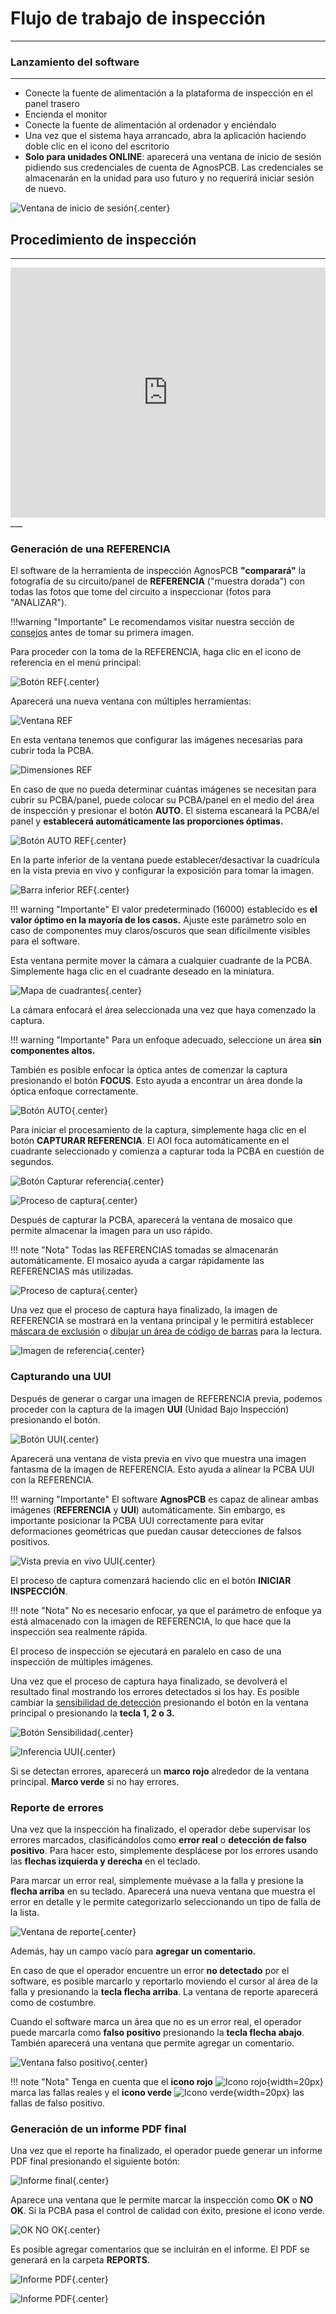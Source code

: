 # **Flujo de trabajo de inspección**
___

### **Lanzamiento del software**
___

- Conecte la fuente de alimentación a la plataforma de inspección en el panel trasero
- Encienda el monitor
- Conecte la fuente de alimentación al ordenador y enciéndalo
- Una vez que el sistema haya arrancado, abra la aplicación haciendo doble clic en el icono del escritorio
- **Solo para unidades ONLINE**: aparecerá una ventana de inicio de sesión pidiendo sus credenciales de cuenta de AgnosPCB. Las credenciales se almacenarán en la unidad para uso futuro y no requerirá iniciar sesión de nuevo.

![Ventana de inicio de sesión](../assets/v7/uui-login.png){.center}

## **Procedimiento de inspección**

___

<iframe width="100%" height="400" src="https://www.youtube.com/embed/FirteJF0U1E?si=IiWu4CkiELWYecYR" title="YouTube video player" frameborder="0" allow="accelerometer; autoplay; clipboard-write; encrypted-media; gyroscope; picture-in-picture; web-share" referrerpolicy="strict-origin-when-cross-origin" allowfullscreen></iframe>
___

### **Generación de una REFERENCIA**

El software de la herramienta de inspección AgnosPCB **"comparará"** la fotografía de su circuito/panel de **REFERENCIA** ("muestra dorada") con todas las fotos que tome del circuito a inspeccionar (fotos para "ANALIZAR").

!!!warning "Importante"
    Le recomendamos visitar nuestra sección de [consejos](../help/Tips.md) antes de tomar su primera imagen.

Para proceder con la toma de la REFERENCIA, haga clic en el icono de referencia en el menú principal:

![Botón REF](../assets/v7/ui-button9.png){.center}

Aparecerá una nueva ventana con múltiples herramientas:

![Ventana REF](../assets/v7/uui-ref_livepreview.png)

En esta ventana tenemos que configurar las imágenes necesarias para cubrir toda la PCBA.

![Dimensiones REF](../assets/v7/uui-ref_livepreview-dimensions.png)

En caso de que no pueda determinar cuántas imágenes se necesitan para cubrir su PCBA/panel, puede colocar su PCBA/panel en el medio del área de inspección y presionar el botón **AUTO**. El sistema escaneará la PCBA/el panel y **establecerá automáticamente las proporciones óptimas.**

![Botón AUTO REF](../assets/v7/uui-ref_livepreview-auto.png){.center}

En la parte inferior de la ventana puede establecer/desactivar la cuadrícula en la vista previa en vivo y configurar la exposición para tomar la imagen.

![Barra inferior REF](../assets/v7/uui-ref_livepreview-exposure.png){.center}

!!! warning "Importante"
    El valor predeterminado (16000) establecido es **el valor óptimo en la mayoría de los casos.** Ajuste este parámetro solo en caso de componentes muy claros/oscuros que sean difícilmente visibles para el software. 



Esta ventana permite mover la cámara a cualquier cuadrante de la PCBA. Simplemente haga clic en el cuadrante deseado en la miniatura.

![Mapa de cuadrantes](../assets/v7/uui-ref_livepreview-map.png){.center}

La cámara enfocará el área seleccionada una vez que haya comenzado la captura.

!!! warning "Importante"
    Para un enfoque adecuado, seleccione un área **sin componentes altos.**

También es posible enfocar la óptica antes de comenzar la captura presionando el botón **FOCUS**. Esto ayuda a encontrar un área donde la óptica enfoque correctamente.

![Botón AUTO](../assets/v7/uui-ref_livepreview-focus.png){.center}

Para iniciar el procesamiento de la captura, simplemente haga clic en el botón **CAPTURAR REFERENCIA**. El AOI foca automáticamente en el cuadrante seleccionado y comienza a capturar toda la PCBA en cuestión de segundos.

![Botón Capturar referencia](../assets/v7/uui-ref_livepreview-capture.png){.center}

![Proceso de captura](../assets/v7/uui-ref_stitching.png){.center}

Después de capturar la PCBA, aparecerá la ventana de mosaico que permite almacenar la imagen para un uso rápido.

!!! note "Nota"
    Todas las REFERENCIAS tomadas se almacenarán automáticamente. El mosaico ayuda a cargar rápidamente las REFERENCIAS más utilizadas.

![Proceso de captura](../assets/v7/ui-mosaic_after_ref.png){.center}

Una vez que el proceso de captura haya finalizado, la imagen de REFERENCIA se mostrará en la ventana principal y le permitirá establecer [máscara de exclusión](Set_exclusion_area.md) o [dibujar un área de código de barras](Barcode_reader.md) para la lectura.

![Imagen de referencia](../assets/v7/ui-reference.png){.center}

### **Capturando una UUI**

Después de generar o cargar una imagen de REFERENCIA previa, podemos proceder con la captura de la imagen **UUI** (Unidad Bajo Inspección) presionando el botón.

![Botón UUI](../assets/v7/ui-button11.png){.center}

Aparecerá una ventana de vista previa en vivo que muestra una imagen fantasma de la imagen de REFERENCIA. Esto ayuda a alinear la PCBA UUI con la REFERENCIA.

!!! warning "Importante"
    El software **AgnosPCB** es capaz de alinear ambas imágenes (**REFERENCIA** y **UUI**) automáticamente. Sin embargo, es importante posicionar la PCBA UUI correctamente para evitar deformaciones geométricas que puedan causar detecciones de falsos positivos.

![Vista previa en vivo UUI](../assets/v7/ui-uui_preview.png){.center}

El proceso de captura comenzará haciendo clic en el botón **INICIAR INSPECCIÓN**.

!!! note "Nota"
    No es necesario enfocar, ya que el parámetro de enfoque ya está almacenado con la imagen de REFERENCIA, lo que hace que la inspección sea realmente rápida.

El proceso de inspección se ejecutará en paralelo en caso de una inspección de múltiples imágenes.

Una vez que el proceso de captura haya finalizado, se devolverá el resultado final mostrando los errores detectados si los hay. Es posible cambiar la [sensibilidad de detección](Set_sensitivity.md) presionando el botón en la ventana principal o presionando la **tecla 1, 2 o 3.**

![Botón Sensibilidad](../assets/v7/ui-button6.png){.center}

![Inferencia UUI](../assets/v7/ui-uui_report.png){.center}

Si se detectan errores, aparecerá un **marco rojo** alrededor de la ventana principal. **Marco verde** si no hay errores.

### **Reporte de errores**

Una vez que la inspección ha finalizado, el operador debe supervisar los errores marcados, clasificándolos como **error real** o **detección de falso positivo**.
Para hacer esto, simplemente desplácese por los errores usando las **flechas izquierda y derecha** en el teclado.

Para marcar un error real, simplemente muévase a la falla y presione la **flecha arriba** en su teclado. Aparecerá una nueva ventana que muestra el error en detalle y le permite categorizarlo seleccionando un tipo de falla de la lista.

![Ventana de reporte](../assets/v7/ui-report.png){.center}

Además, hay un campo vacío para **agregar un comentario.**

En caso de que el operador encuentre un error **no detectado** por el software, es posible marcarlo y reportarlo moviendo el cursor al área de la falla y presionando la **tecla flecha arriba**. La ventana de reporte aparecerá como de costumbre. 

Cuando el software marca un área que no es un error real, el operador puede marcarla como **falso positivo** presionando la **tecla flecha abajo**. También aparecerá una ventana que permite agregar un comentario.

![Ventana falso positivo](../assets/v7/ui-fp_report.png){.center}

!!! note "Nota"
    Tenga en cuenta que el **icono rojo** ![Icono rojo](../assets/v7/ui-report_red.png){width=20px} marca las fallas reales y el **icono verde** ![Icono verde](../assets/v7/ui-report_green.png){width=20px} las fallas de falso positivo.

### **Generación de un informe PDF final**

Una vez que el reporte ha finalizado, el operador puede generar un informe PDF final presionando el siguiente botón:

![Informe final](../assets/v7/ui-button8.png){.center}

Aparece una ventana que le permite marcar la inspección como **OK** o **NO OK**. Si la PCBA pasa el control de calidad con éxito, presione el icono verde.

![OK NO OK](../assets/v7/ui-finish_inspection.png){.center}

Es posible agregar comentarios que se incluirán en el informe. El PDF se generará en la carpeta **REPORTS**.

![Informe PDF](../assets/v7/pdf-report1.png){.center}

![Informe PDF](../assets/v7/pdf-report2.png){.center}